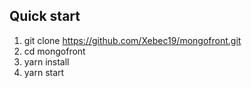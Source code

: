 ## Quick start
1. git clone https://github.com/Xebec19/mongofront.git
2. cd mongofront
3. yarn install
4. yarn start
